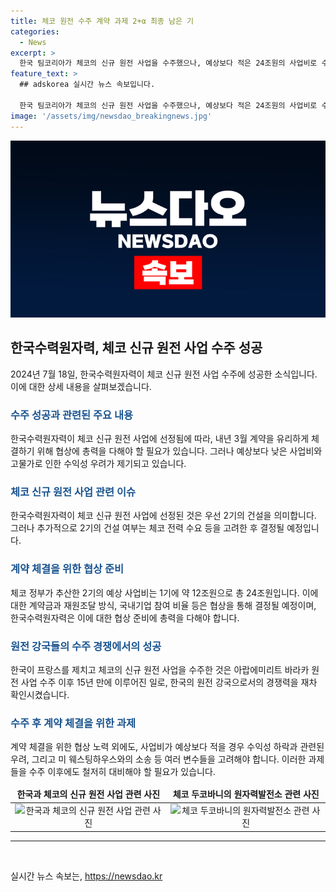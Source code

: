 ```yaml
---
title: 체코 원전 수주 계약 과제 2+α 최종 남은 기 
categories:
  - News
excerpt: >
  한국 팀코리아가 체코의 신규 원전 사업을 수주했으나, 예상보다 적은 24조원의 사업비로 수익성 우려가 나왔다. 한수원과 미 웨스팅하우스의 소송 문제도 미해결 상태이며, 추가적인 협상이 필요하다. 체코 총리의 강력한 평가와 관련하여, 사업의 장기적인 진행과 계약 관련 우려가 존재한다. 이에 대해 체코 정부의 발표에는 의문이 제기되고 있으며, 사업비와 미 웨스팅하우스의 소송 해결 등에 대한 논의가 계약직전까지 필요하다.
feature_text: >
  ## adskorea 실시간 뉴스 속보입니다.

  한국 팀코리아가 체코의 신규 원전 사업을 수주했으나, 예상보다 적은 24조원의 사업비로 수익성 우려가 나왔다. 한수원과 미 웨스팅하우스의 소송 문제도 미해결 상태이며, 추가적인 협상이 필요하다. 체코 총리의 강력한 평가와 관련하여, 사업의 장기적인 진행과 계약 관련 우려가 존재한다. 이에 대해 체코 정부의 발표에는 의문이 제기되고 있으며, 사업비와 미 웨스팅하우스의 소송 해결 등에 대한 논의가 계약직전까지 필요하다.
image: '/assets/img/newsdao_breakingnews.jpg'
---
```


<p><img src="/assets/img/newsdao_breakingnews.jpg" alt="adskorea 속보" /></p>

<h2 data-ke-size="size26">한국수력원자력, 체코 신규 원전 사업 수주 성공</h2>

<p data-ke-size="size16">2024년 7월 18일, 한국수력원자력이 체코 신규 원전 사업 수주에 성공한 소식입니다. 이에 대한 상세 내용을 살펴보겠습니다.</p>

<h3><b><span style="color: #1a5490;">수주 성공과 관련된 주요 내용</span></b></h3>

<p data-ke-size="size16">한국수력원자력이 체코 신규 원전 사업에 선정됨에 따라, 내년 3월 계약을 유리하게 체결하기 위해 협상에 총력을 다해야 할 필요가 있습니다. 그러나 예상보다 낮은 사업비와 고물가로 인한 수익성 우려가 제기되고 있습니다.</p>

<h3><b><span style="color: #1a5490;">체코 신규 원전 사업 관련 이슈</span></b></h3>

<p data-ke-size="size16">한국수력원자력이 체코 신규 원전 사업에 선정된 것은 우선 2기의 건설을 의미합니다. 그러나 추가적으로 2기의 건설 여부는 체코 전력 수요 등을 고려한 후 결정될 예정입니다.</p>

<h3><b><span style="color: #1a5490;">계약 체결을 위한 협상 준비</span></b></h3>

<p data-ke-size="size16">체코 정부가 추산한 2기의 예상 사업비는 1기에 약 12조원으로 총 24조원입니다. 이에 대한 계약금과 재원조달 방식, 국내기업 참여 비율 등은 협상을 통해 결정될 예정이며, 한국수력원자력은 이에 대한 협상 준비에 총력을 다해야 합니다.</p>

<h3><b><span style="color: #1a5490;">원전 강국들의 수주 경쟁에서의 성공</span></b></h3>

<p data-ke-size="size16">한국이 프랑스를 제치고 체코의 신규 원전 사업을 수주한 것은 아랍에미리트 바라카 원전 사업 수주 이후 15년 만에 이루어진 일로, 한국의 원전 강국으로서의 경쟁력을 재차 확인시켰습니다.</p>

<h3><b><span style="color: #1a5490;">수주 후 계약 체결을 위한 과제</span></b></h3>

<p data-ke-size="size16">계약 체결을 위한 협상 노력 외에도, 사업비가 예상보다 적을 경우 수익성 하락과 관련된 우려, 그리고 미 웨스팅하우스와의 소송 등 여러 변수들을 고려해야 합니다. 이러한 과제들을 수주 이후에도 철저히 대비해야 할 필요가 있습니다.</p>

<table>
<thead>
<tr>
<td style="text-align: center; height: 17px;"><b>한국과 체코의 신규 원전 사업 관련 사진</b></td>
<td style="text-align: center; height: 17px;"><b>체코 두코바니의 원자력발전소 관련 사진</b></td>
</tr>
</thead>
<tbody>
<tr>
<td style="text-align: center;"><img src="image1.jpg" alt="한국과 체코의 신규 원전 사업 관련 사진"/></td>
<td style="text-align: center;"><img src="image2.jpg" alt="체코 두코바니의 원자력발전소 관련 사진"/></td>
</tr>
</tbody>
</table>

<hr>

<p data-ke-size="size16">&nbsp;</p>
실시간 뉴스 속보는, <a href="https://newsdao.kr" rel="dofollow">https://newsdao.kr</a>


